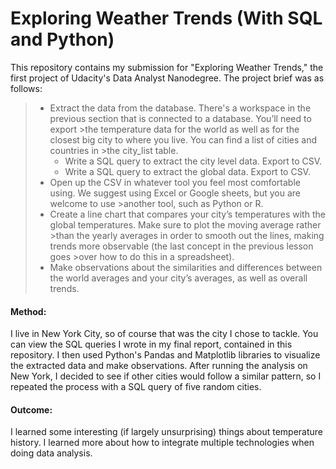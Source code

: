# Exploring Weather Trends (With SQL and Python)

This repository contains my submission for "Exploring Weather Trends," the first project of Udacity's Data Analyst Nanodegree. The project brief was as follows:

>- Extract the data from the database. There's a workspace in the previous section that is connected to a database. You’ll need to export >the temperature data for the world as well as for the closest big city to where you live. You can find a list of cities and countries in >the city_list table.
>    - Write a SQL query to extract the city level data. Export to CSV.
>    - Write a SQL query to extract the global data. Export to CSV.
>- Open up the CSV in whatever tool you feel most comfortable using. We suggest using Excel or Google sheets, but you are welcome to use >another tool, such as Python or R.
>- Create a line chart that compares your city’s temperatures with the global temperatures. Make sure to plot the moving average rather >than the yearly averages in order to smooth out the lines, making trends more observable (the last concept in the previous lesson goes >over how to do this in a spreadsheet).
>- Make observations about the similarities and differences between the world averages and your city’s averages, as well as overall trends. 


#### Method: 
I live in New York City, so of course that was the city I chose to tackle. You can view the SQL queries I wrote in my final report, contained in this repository. I then used Python's Pandas and Matplotlib libraries to visualize the extracted data and make observations. After running the analysis on New York, I decided to see if other cities would follow a similar pattern, so I repeated the process with a SQL query of five random cities. 

#### Outcome:
I learned some interesting (if largely unsurprising) things about temperature history. I learned more about how to integrate multiple technologies when doing data analysis.
